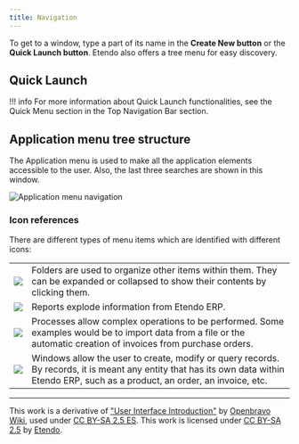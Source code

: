 ```yaml
---
title: Navigation
---
```

To get to a window, type a part of its name in the **Create New button** or the **Quick Launch button**. Etendo also offers a tree menu for easy discovery.

## Quick Launch

!!! info
    For more information about Quick Launch functionalities, see the Quick Menu section in the Top Navigation Bar section.


## Application menu tree structure

The Application menu is used to make all the application elements accessible to the user. Also, the last three searches are shown in this window.

![Application menu navigation](https://drive.google.com/uc?export=view&id=15OtgKjJ76XdA_PLUgQIY21SLVtSU-34j)

### Icon references

There are different types of menu items which are identified with different icons:

|     |     |
| --- | --- |
| ![](https://drive.google.com/uc?export=view&id=1apop_xv-FUNdRrbFRKYftecCOtoNPBsW ) | Folders are used to organize other items within them. They can be expanded or collapsed to show their contents by clicking them. |
| ![](https://drive.google.com/uc?export=view&id=1NRP6x7Skj7LAT4mVS3QtloWPHncJGIQD) | Reports explode information from Etendo ERP. |
| ![](https://drive.google.com/uc?export=view&id=19YyKApp-ccjaq7vy_2NkpEtEOimOU1jW) | Processes allow complex operations to be performed. Some examples would be to import data from a file or the automatic creation of invoices from purchase orders. |
| ![](https://drive.google.com/uc?export=view&id=1uO4tHOiBKtbZC9303O3-we-NWVlYLgQx) | Windows allow the user to create, modify or query records. By records, it is meant any entity that has its own data within Etendo ERP, such as a product, an order, an invoice, etc. |

---
This work is a derivative of ["User Interface Introduction"](http://wiki.openbravo.com/wiki/User_Interface_Introduction) by [Openbravo Wiki](http://wiki.openbravo.com/wiki/Welcome_to_Openbravo), used under [CC BY-SA 2.5 ES](https://creativecommons.org/licenses/by-sa/2.5/es/). This work is licensed under [CC BY-SA 2.5](https://creativecommons.org/licenses/by-sa/2.5/) by [Etendo](https://etendo.software).